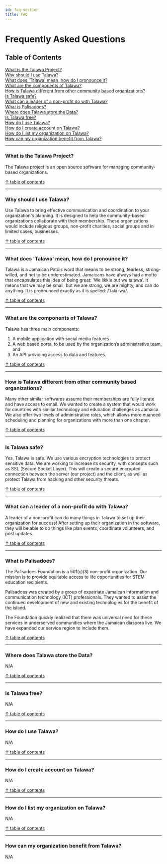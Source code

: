 ```yaml
---
id: faq-section
title: FAQ
---
```


# Frequently Asked Questions

## Table of Contents
[What is the Talawa Project?](#q-what-is-the-talawa-project)  
[Why should I use Talawa?](#q-why-should-i-use-talawa)  
[What does 'Talawa' mean, how do I pronounce it?](#q-what-does-talawa-mean-how-do-i-pronounce-it)  
[What are the components of Talawa?](#q-what-are-the-components-of-talawa)  
[How is Talawa different from other community based organizations?](#q-how-is-talawa-different-from-other-community-based-organizations)  
[Is Talawa safe?](#q-is-talawa-safe)  
[What can a leader of a non-profit do with Talawa?](#q-what-can-a-leader-of-a-non-profit-do-with-talawa)  
[What is Palisadoes?](#q-what-is-palisadoes)  
[Where does Talawa store the Data?](#q-where-does-talawa-store-the-data)  
[Is Talawa free?](#q-is-talawa-free)  
[How do I use Talawa?](#q-how-do-i-use-talawa)  
[How do I create account on Talawa?](#q-how-do-i-create-account-on-talawa)  
[How do I list my organization on Talawa?](#q-how-do-i-list-my-organization-on-talawa)  
[How can my organization benefit from Talawa?](#q-how-can-my-organization-benefit-from-talawa)

---

### What is the Talawa Project?
The Talawa project is an open source software for managing community-based organizations.

[↑ table of contents](#table-of-contents)

---

### Why should I use Talawa?
Use Talawa to bring effective communication and coordination to your organization's planning. It is designed to help the community-based organizations collaborate with their membership. These organizations would include religious groups, non-profit charities, social groups and in limited cases, businesses.​

[↑ table of contents](#table-of-contents)

---

### What does 'Talawa' mean, how do I pronounce it?
Talawa is a Jamaican Patois word that means to be strong, fearless, strong-willed, and not to be underestimated. Jamaicans have always had a motto that encapsulates this idea of being great: 'We likkle but we talawa'. It means that we may be small, but we are strong, we are mighty, and can do anything. It is pronounced exactly as it is spelled: /Tala-wa/.

[↑ table of contents](#table-of-contents)

---

### What are the components of Talawa?
Talawa has three main components:
1. A mobile application with social media features
2. A web based portal to be used by the organization’s administrative team, and
3. An API providing access to data and features.​​

[↑ table of contents](#table-of-contents)

---

### How is Talawa different from other community based organizations?
Many other similar softwares assume their memberships are fully literate and have access to email. We wanted to create a system that would work for countries with similar technology and education challenges as Jamaica.​ We also offer two levels of administrative roles, which allows more nuanced scheduling and planning for organizations with more than one chapter.

[↑ table of contents](#table-of-contents)

---

### Is Talawa safe?
Yes, Talawa is safe. We use various encryption technologies to protect sensitive data. We are working to increase its security, with concepts such as SSL (Secure Socket Layer). This will create a secure encrypted connection between the server (our project) and the client, as well as protect Talawa from hacking and other security threats.

[↑ table of contents](#table-of-contents)

---

### What can a leader of a non-profit do with Talawa?
A leader of a non-profit can do many things in Talawa to set up their organization for success! After setting up their organization in the software, they will be able to do things like plan events, coordinate volunteers, and post updates.

[↑ table of contents](#table-of-contents)

---

### What is Palisadoes?
The Palisadoes Foundation is a 501(c)(3) non-profit organization. Our mission is to provide equitable access to life opportunities for STEM education recipients.

Palisadoes was created by a group of expatriate Jamaican information and communication technology (ICT) professionals. They wanted to assist the continued development of new and existing technologies for the benefit of the island.

The Foundation quickly realized that there was universal need for these services in underserved communities where the Jamaican diaspora live. We have expanded our service region to include them.

[↑ table of contents](#table-of-contents)

---

### Where does Talawa store the Data?
N/A

[↑ table of contents](#table-of-contents)

---

### Is Talawa free?
N/A

[↑ table of contents](#table-of-contents)

---

### How do I use Talawa?
N/A

[↑ table of contents](#table-of-contents)

---
	
### How do I create account on Talawa?
N/A

[↑ table of contents](#table-of-contents)

---

### How do I list my organization on Talawa?
N/A

[↑ table of contents](#table-of-contents)

---

### How can my organization benefit from Talawa?
N/A